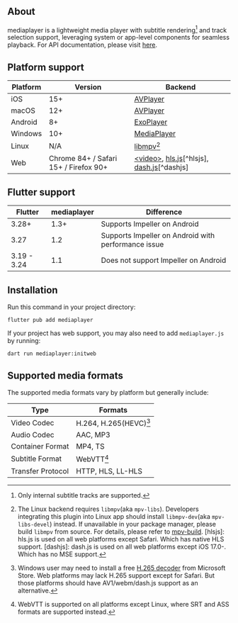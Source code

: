 ## About

mediaplayer is a lightweight media player with subtitle rendering[^subtitle] and track selection support, leveraging system or app-level components for seamless playback.
For API documentation, please visit [here](https://pub.dev/documentation/mediaplayer/latest/index/index-library.html).

## Platform support

| **Platform** | **Version** | **Backend**                                                                           |
| ------------ | ----------- | ------------------------------------------------------------------------------------- |
| iOS          | 15+         | [AVPlayer](https://developer.apple.com/documentation/avfoundation/avplayer/)          |
| macOS        | 12+         | [AVPlayer](https://developer.apple.com/documentation/avfoundation/avplayer/)          |
| Android      | 8+          | [ExoPlayer](https://developer.android.com/media/media3/exoplayer)                     |
| Windows      | 10+         | [MediaPlayer](https://learn.microsoft.com/uwp/api/windows.media.playback.mediaplayer) |
| Linux        | N/A         | [libmpv](https://github.com/mpv-player/mpv/tree/master/libmpv)[^libmpv]               |
| Web | Chrome 84+ / Safari 15+ / Firefox 90+ | [\<video>](https://developer.mozilla.org/en-US/docs/Web/HTML/Element/video), [hls.js](https://hlsjs.video-dev.org/api-docs/)[^hlsjs], [dash.js](https://cdn.dashjs.org/latest/jsdoc/)[^dashjs] |

## Flutter support

| **Flutter** | **mediaplayer** | **Difference**                                      |
| ----------- | --------------- | --------------------------------------------------- |
| 3.28+       | 1.3+            | Supports Impeller on Android                        |
| 3.27        | 1.2             | Supports Impeller on Android with performance issue |
| 3.19 - 3.24 | 1.1             | Does not support Impeller on Android                |

## Installation
Run this command in your project directory:
```shell
flutter pub add mediaplayer
```
If your project has web support, you may also need to add `mediaplayer.js` by running:
```shell
dart run mediaplayer:initweb
```

## Supported media formats

The supported media formats vary by platform but generally include:

| **Type**          | **Formats**               |
| ----------------- | ------------------------- |
| Video Codec       | H.264, H.265(HEVC)[^h265] |
| Audio Codec       | AAC, MP3                  |
| Container Format  | MP4, TS                   |
| Subtitle Format   | WebVTT[^webvtt]           |
| Transfer Protocol | HTTP, HLS, LL-HLS         |

[^subtitle]: Only internal subtitle tracks are supported.
[^libmpv]: The Linux backend requires `libmpv`(aka `mpv-libs`). Developers integrating this plugin into Linux app should install `libmpv-dev`(aka `mpv-libs-devel`) instead. If unavailable in your package manager, please build `libmpv` from source. For details, please refer to [mpv-build](https://github.com/mpv-player/mpv-build).
[hlsjs]: hls.js is used on all web platforms except Safari. Which has native HLS support.
[dashjs]: dash.js is used on all web platforms except iOS 17.0-. Which has no MSE support.
[^h265]: Windows user may need to install a free [H.265 decoder](https://apps.microsoft.com/detail/9n4wgh0z6vhq) from Microsoft Store. Web platforms may lack H.265 support except for Safari. But those platforms should have AV1/webm/dash.js support as an alternative.
[^webvtt]: WebVTT is supported on all platforms except Linux, where SRT and ASS formats are supported instead.
